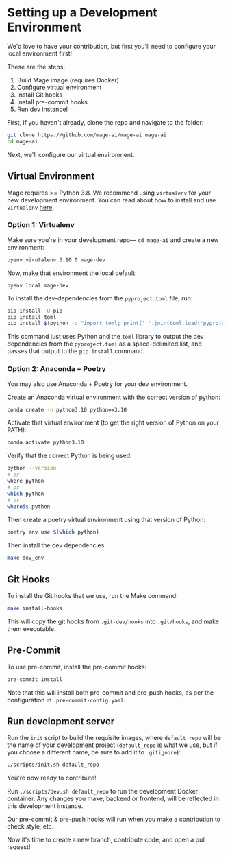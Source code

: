 # Setting up a Development Environment

We'd love to have your contribution, but first you'll need to configure your local environment first!


These are the steps:

1. Build Mage image (requires Docker)
2. Configure virtual environment
3. Install Git hooks
4. Install pre-commit hooks
5. Run dev instance!

First, if you haven't already, clone the repo and navigate to the folder:

```bash
git clone https://github.com/mage-ai/mage-ai mage-ai
cd mage-ai
```

Next, we'll configure our virtual environment.

## Virtual Environment

Mage requires >= Python 3.8. We recommend using `virtualenv` for your new development environment. You can read about how to install and use `virtualenv` [here](https://www.dataquest.io/blog/a-complete-guide-to-python-virtual-environments/).

### Option 1: Virtualenv

Make sure you're in your development repo— `cd mage-ai` and create a new environment:

```bash
pyenv virutalenv 3.10.0 mage-dev
```

Now, make that environment the local default:

```
pyenv local mage-dev
```

To install the dev-dependencies from the `pyproject.toml` file, run:

```bash
pip install -U pip
pip install toml
pip install $(python -c "import toml; print(' '.join(toml.load('pyproject.toml')['tool']['poetry']['group']['dev']['dependencies'].keys()))" | tr '\n' ' ')
```

This command just uses Python and the `toml` library to output the dev dependencies from the `pyproject.toml` as a space-delimited list, and passes that output to the `pip install` command.

### Option 2: Anaconda + Poetry

You may also use Anaconda + Poetry for your dev environment.

Create an Anaconda virtual environment with the correct version of python:
```bash
conda create -n python3.10 python==3.10
```

Activate that virtual environment (to get the right version of Python on your PATH):
```bash
conda activate python3.10
```

Verify that the correct Python is being used:
```bash
python --version
# or
where python
# or
which python
# or
whereis python
```

Then create a poetry virtual environment using that version of Python:
```bash
poetry env use $(which python)
```

Then install the dev dependencies:
```bash
make dev_env
```

## Git Hooks

To install the Git hooks that we use, run the Make command:
```bash
make install-hooks
```

This will copy the git hooks from `.git-dev/hooks` into `.git/hooks`, and make them executable.

## Pre-Commit

To use pre-commit, install the pre-commit hooks:
```bash
pre-commit install
```

Note that this will install both pre-commit and pre-push hooks, as per the configuration in `.pre-commit-config.yaml`.

## Run development server

Run the `init` script to build the requisite images, where `default_repo` will be the name of your development project (`default_repo` is what we use, but if you choose a different name, be sure to add it to `.gitignore`):

```bash
./scripts/init.sh default_repo
```

You're now ready to contribute!

Run `./scripts/dev.sh default_repo` to run the development Docker container. Any changes you make, backend or frontend, will be reflected in this development instance.

Our pre-commit & pre-push hooks will run when you make a contribution to check style, etc.

Now it's time to create a new branch, contribute code, and open a pull request!